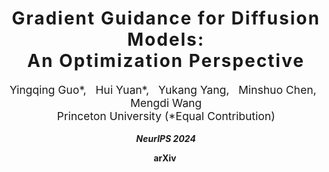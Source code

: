 <h1 align='center' style="text-align:center; font-weight:bold; font-size:2.0em;letter-spacing:2.0px;"> Gradient Guidance for Diffusion Models: </br> An Optimization Perspective </h1>

<p align='center' style="text-align:center;font-size:1.25em;"> 
    Yingqing Guo*, &nbsp; 
    Hui Yuan*, &nbsp; 
    Yukang Yang, &nbsp; 
    <a href="https://minshuochen.github.io/" target="_blank" style="text-decoration: none;">Minshuo Chen</a>, &nbsp; 
    <a href="https://mwang.princeton.edu/" target="_blank" style="text-decoration: none;">Mengdi Wang</a>
    <br/>  
Princeton University (*Equal Contribution)
</p>

<p align='center';>
<b>
<em>NeurIPS 2024</em> <br> 
</b>
</p>


<p align='center' style="text-align:center;font-size:2.5 em;">
<b>
    <a href="https://arxiv.org/abs/2404.14743" target="_blank" style="text-decoration: none;">arXiv</a>&nbsp;
</b>
</p>

